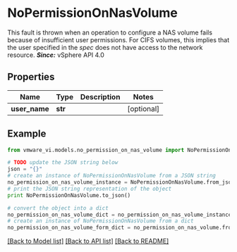 # NoPermissionOnNasVolume

This fault is thrown when an operation to configure a NAS volume fails because of insufficient user permissions.  For CIFS volumes, this implies that the user specified in the *spec* does not have access to the network resource.  ***Since:*** vSphere API 4.0 

## Properties
Name | Type | Description | Notes
------------ | ------------- | ------------- | -------------
**user_name** | **str** |  | [optional] 

## Example

```python
from vmware_vi.models.no_permission_on_nas_volume import NoPermissionOnNasVolume

# TODO update the JSON string below
json = "{}"
# create an instance of NoPermissionOnNasVolume from a JSON string
no_permission_on_nas_volume_instance = NoPermissionOnNasVolume.from_json(json)
# print the JSON string representation of the object
print NoPermissionOnNasVolume.to_json()

# convert the object into a dict
no_permission_on_nas_volume_dict = no_permission_on_nas_volume_instance.to_dict()
# create an instance of NoPermissionOnNasVolume from a dict
no_permission_on_nas_volume_form_dict = no_permission_on_nas_volume.from_dict(no_permission_on_nas_volume_dict)
```
[[Back to Model list]](../README.md#documentation-for-models) [[Back to API list]](../README.md#documentation-for-api-endpoints) [[Back to README]](../README.md)


